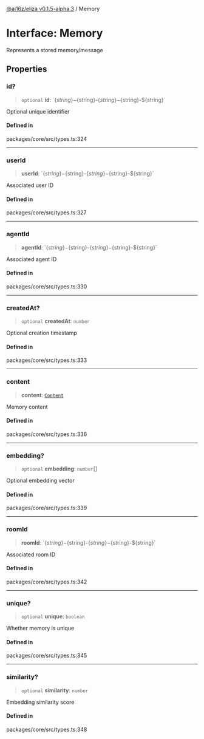[@ai16z/eliza v0.1.5-alpha.3](../index.md) / Memory

# Interface: Memory

Represents a stored memory/message

## Properties

### id?

> `optional` **id**: \`$\{string\}-$\{string\}-$\{string\}-$\{string\}-$\{string\}\`

Optional unique identifier

#### Defined in

packages/core/src/types.ts:324

***

### userId

> **userId**: \`$\{string\}-$\{string\}-$\{string\}-$\{string\}-$\{string\}\`

Associated user ID

#### Defined in

packages/core/src/types.ts:327

***

### agentId

> **agentId**: \`$\{string\}-$\{string\}-$\{string\}-$\{string\}-$\{string\}\`

Associated agent ID

#### Defined in

packages/core/src/types.ts:330

***

### createdAt?

> `optional` **createdAt**: `number`

Optional creation timestamp

#### Defined in

packages/core/src/types.ts:333

***

### content

> **content**: [`Content`](Content.md)

Memory content

#### Defined in

packages/core/src/types.ts:336

***

### embedding?

> `optional` **embedding**: `number`[]

Optional embedding vector

#### Defined in

packages/core/src/types.ts:339

***

### roomId

> **roomId**: \`$\{string\}-$\{string\}-$\{string\}-$\{string\}-$\{string\}\`

Associated room ID

#### Defined in

packages/core/src/types.ts:342

***

### unique?

> `optional` **unique**: `boolean`

Whether memory is unique

#### Defined in

packages/core/src/types.ts:345

***

### similarity?

> `optional` **similarity**: `number`

Embedding similarity score

#### Defined in

packages/core/src/types.ts:348

